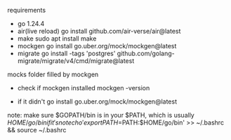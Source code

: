 requirements
- go 1.24.4
- air(live reload)
  go install github.com/air-verse/air@latest
- make
  sudo apt install make
- mockgen
  go install go.uber.org/mock/mockgen@latest
- migrate
  go install -tags 'postgres' github.com/golang-migrate/migrate/v4/cmd/migrate@latest

mocks folder filled by mockgen

- check if mockgen installed
 mockgen -version

- if it didn't
  go install go.uber.org/mock/mockgen@latest

note: make sure $GOPATH/bin is in your $PATH, which is usually $HOME/go/bin
  if it's not
  echo 'export PATH=$PATH:$HOME/go/bin' >> ~/.bashrc && source ~/.bashrc

